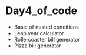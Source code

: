 # Day4_of_code

* Basic of nested conditions
* Leap year calculator
* Rollercoaster bill generator
* Pizza bill generator